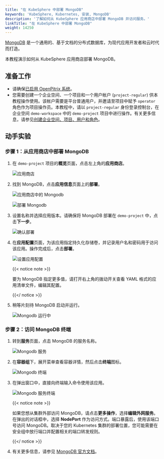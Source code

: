 ```yaml
---
title: "在 KubeSphere 中部署 MongoDB"
keywords: 'KubeSphere, Kubernetes, 安装, MongoDB'
description: '了解如何从 KubeSphere 应用商店中部署 MongoDB 并访问服务。'
linkTitle: "在 KubeSphere 中部署 MongoDB"
weight: 14250
---
```


[MongoDB](https://www.mongodb.com/) 是一个通用的、基于文档的分布式数据库，为现代应用开发者和云时代而打造。

本教程演示如何从 KubeSphere 应用商店部署 MongoDB。

## 准备工作

- 请确保[已启用 OpenPitrix 系统](../../../pluggable-components/app-store/)。
- 您需要创建一个企业空间、一个项目和一个用户帐户 (`project-regular`) 供本教程操作使用。该帐户需要是平台普通用户，并邀请至项目中赋予 `operator` 角色作为项目操作员。本教程中，请以 `project-regular` 身份登录控制台，在企业空间 `demo-workspace` 中的 `demo-project` 项目中进行操作。有关更多信息，请参见[创建企业空间、项目、用户和角色](../../../quick-start/create-workspace-and-project/)。

## 动手实验

### 步骤 1：从应用商店中部署 MongoDB

1. 在 `demo-project` 项目的**概览**页面，点击左上角的**应用商店**。

   ![应用商店](/images/docs/zh-cn/appstore/built-in-apps/mongodb-app/app-store-1.PNG)

2. 找到 MongoDB，点击**应用信息**页面上的**部署**。

   ![应用商店中的 Mongodb](/images/docs/zh-cn/appstore/built-in-apps/mongodb-app/mongodb-in-app-store-2.PNG)

   ![部署 Mongodb](/images/docs/zh-cn/appstore/built-in-apps/mongodb-app/deploy-mongodb-3.PNG)

3. 设置名称并选择应用版本。请确保将 MongoDB 部署在 `demo-project` 中，点击**下一步**。

   ![确认部署](/images/docs/zh-cn/appstore/built-in-apps/mongodb-app/confirm-deployment-4.PNG)

4. 在**应用配置**页面，为该应用指定持久化存储卷，并记录用户名和密码用于访问该应用。操作完成后，点击**部署**。

   ![设置应用配置](/images/docs/zh-cn/appstore/built-in-apps/mongodb-app/set-app-configuration-5.PNG)

   {{< notice note >}}

   要为 MongoDB 指定更多值，请打开右上角的拨动开关查看 YAML 格式的应用清单文件，编辑其配置。

   {{</ notice >}}

5. 稍等片刻待 MongoDB 启动并运行。

   ![Mongodb 运行中](/images/docs/zh-cn/appstore/built-in-apps/mongodb-app/mongodb-running-6.PNG)

### 步骤 2：访问 MongoDB 终端

1. 转到**服务**页面，点击 MongoDB 的服务名称。

   ![Mongodb 服务](/images/docs/zh-cn/appstore/built-in-apps/mongodb-app/mongodb-service-7.PNG)

2. 在**容器组**下，展开菜单查看容器详情，然后点击**终端**图标。

   ![Mongodb 终端](/images/docs/zh-cn/appstore/built-in-apps/mongodb-app/mongodb-terminal-8.PNG)

3. 在弹出窗口中，直接向终端输入命令使用该应用。

   ![Mongodb 服务终端](/images/docs/zh-cn/appstore/built-in-apps/mongodb-app/mongodb-service-terminal-9.PNG)

   {{< notice note >}}

   如果您想从集群外部访问 MongoDB，请点击**更多操作**，选择**编辑外网服务**。在弹出的对话框中，选择 **NodePort** 作为访问方式。端口暴露后，使用该端口号访问 MongoDB。取决于您的 Kubernetes 集群的部署位置，您可能需要在安全组中放行端口并配置相关的端口转发规则。

   {{</ notice >}} 

4. 有关更多信息，请参见 [MongoDB 官方文档](https://docs.mongodb.com/manual/)。
